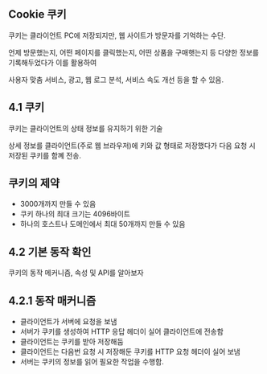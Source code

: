 ## Cookie 쿠키

쿠키는 클라이언트 PC에 저장되지만, 웹 사이트가 방문자를 기억하는 수단.

언제 방문했는지, 어떤 페이지를 클릭했는지, 어떤 상품을 구매햇는지 등 다양한 정보를 기록해두었다가 이를 활용하여

사용자 맞춤 서비스, 광고, 웹 로그 분석, 서비스 속도 개선 등을 할 수 있음.

## 4.1 쿠키

쿠키는 클라이언트의 상태 정보를 유지하기 위한 기술

상세 정보를 클라이언트(주로 웹 브라우저)에 키와 값 형태로 저장했다가 다음 요청 시 저장된 쿠키를 함꼐 전송.

## 쿠키의 제약
- 3000개까지 만들 수 있음
- 쿠키 하나의 최대 크기는 4096바이트
- 하나의 호스트나 도메인에서 최대 50개까지 만들 수 있음

## 4.2 기본 동작 확인

쿠키의 동작 메커니즘, 속성 및 API를 알아보자

## 4.2.1 동작 매커니즘
- 클라이언트가 서버에 요청을 보냄
- 서버가 쿠키를 생성하여 HTTP 응답 헤더이 실어 클라이언트에 전송함
- 클라이언트는 쿠키를 받아 저장해둠
- 클라이언트는 다음번 요청 시 저장해둔 쿠키를 HTTP 요청 헤더이 실어 보냄
- 서버는 쿠키의 정보를 읽어 필요한 작업을 수행함.
